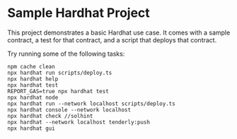 # Sample Hardhat Project

This project demonstrates a basic Hardhat use case. It comes with a sample contract, a test for that contract, and a script that deploys that contract.

Try running some of the following tasks:

```shell
npm cache clean
npx hardhat run scripts/deploy.ts
npx hardhat help
npx hardhat test
REPORT_GAS=true npx hardhat test
npx hardhat node
npx hardhat run --network localhost scripts/deploy.ts
npx hardhat console --network localhost
npx hardhat check //solhint
npx hardhat --network localhost tenderly:push
npx hardhat gui
```
